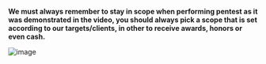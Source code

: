 
**We must always remember to stay in scope when performing pentest as it was demonstrated in the video, you should always pick a scope that is set according to our targets/clients, in other to receive awards, honors or even cash.**

![image](https://github.com/sec-fortress/Practical-Ethical-Hacking-Notes/assets/132317714/6006550e-3c3b-4dcf-a0be-ada0f3913ddc)
